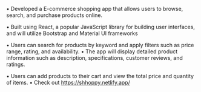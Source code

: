 • Developed a E-commerce shopping app that allows users to browse, search, and purchase products online.

• Built using React, a popular JavaScript library for building user interfaces, and will utilize Bootstrap and
Material UI frameworks

• Users can search for products by keyword and apply filters such as price range, rating, and availability.
• The app will display detailed product information such as description, specifications, customer reviews, and
ratings.

• Users can add products to their cart and view the total price and quantity of items.
• Check out https://shhoppy.netlify.app/
